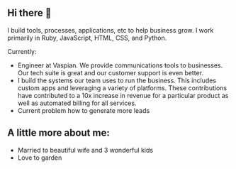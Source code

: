 ## Hi there 👋

I build tools, processes, applications, etc to help business grow. I work primarily in Ruby, JavaScript, HTML, CSS, and Python. 

Currently:
- Engineer at Vaspian. We provide communications tools to businesses. Our tech suite is great and our customer support is even better.
- I build the systems our team uses to run the business. This includes custom apps and leveraging a variety of platforms. These contributions have contributed to a 10x increase in revenue for a particular product as well as automated billing for all services.
- Current problem how to generate more leads

A little more about me:
-
- Married to beautiful wife and 3 wonderful kids
- Love to garden
